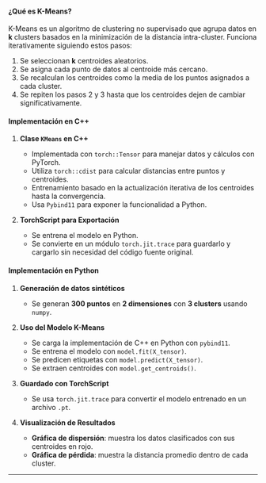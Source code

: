 
#### **¿Qué es K-Means?**
K-Means es un algoritmo de clustering no supervisado que agrupa datos en **k** clusters basados en la minimización de la distancia intra-cluster. Funciona iterativamente siguiendo estos pasos:
1. Se seleccionan **k** centroides aleatorios.
2. Se asigna cada punto de datos al centroide más cercano.
3. Se recalculan los centroides como la media de los puntos asignados a cada cluster.
4. Se repiten los pasos 2 y 3 hasta que los centroides dejen de cambiar significativamente.

#### **Implementación en C++**
1. **Clase `KMeans` en C++**  
   - Implementada con `torch::Tensor` para manejar datos y cálculos con PyTorch.
   - Utiliza `torch::cdist` para calcular distancias entre puntos y centroides.
   - Entrenamiento basado en la actualización iterativa de los centroides hasta la convergencia.
   - Usa `Pybind11` para exponer la funcionalidad a Python.

2. **TorchScript para Exportación**  
   - Se entrena el modelo en Python.
   - Se convierte en un módulo `torch.jit.trace` para guardarlo y cargarlo sin necesidad del código fuente original.

#### **Implementación en Python**
1. **Generación de datos sintéticos**  
   - Se generan **300 puntos** en **2 dimensiones** con **3 clusters** usando `numpy`.

2. **Uso del Modelo K-Means**  
   - Se carga la implementación de C++ en Python con `pybind11`.
   - Se entrena el modelo con `model.fit(X_tensor)`.
   - Se predicen etiquetas con `model.predict(X_tensor)`.
   - Se extraen centroides con `model.get_centroids()`.

3. **Guardado con TorchScript**  
   - Se usa `torch.jit.trace` para convertir el modelo entrenado en un archivo `.pt`.

4. **Visualización de Resultados**  
   - **Gráfica de dispersión**: muestra los datos clasificados con sus centroides en rojo.
   - **Gráfica de pérdida**: muestra la distancia promedio dentro de cada cluster.

---
